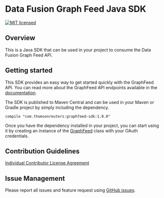 # Data Fusion Graph Feed Java SDK

[![MIT licensed](https://img.shields.io/badge/license-MIT-blue.svg)](https://github.com/thomsonreuters/datafusion-graphfeed-java-sdk/blob/master/LICENSE.md)

## Overview

This is a Java SDK that can be used in your project to consume the Data Fusion Graph Feed API.

## Getting started

This SDK provides an easy way to get started quickly with the GraphFeed API. You can read more about the GraphFeed API endpoints available in the [documentation](http://graphfeed-docs.datafusion.thomsonreuters.com).

The SDK is published to Maven Central and can be used in your Maven or Gradle project by simply including the dependency.

```
compile "com.thomsonreuters:graphfeed-sdk:1.0.0"
```

Once you have the dependency installed in your project, you can start using it by creating an instance of the [GraphFeed](https://github.com/thomsonreuters/datafusion-graphfeed-java-sdk/blob/master/src/main/groovy/com/thomsonreuters/graphfeed/sdk/GraphFeed.groovy) class with your OAuth credentials.

## Contribution Guidelines

[Individual Contributor License Agreement](https://github.com/thomsonreuters/datafusion-graphfeed-java-sdk/raw/master/individual-contributor-license-agreement.pdf)

## Issue Management

Please report all issues and feature request using [GitHub issues](https://github.com/thomsonreuters/datafusion-graphfeed-java-sdk/issues).
